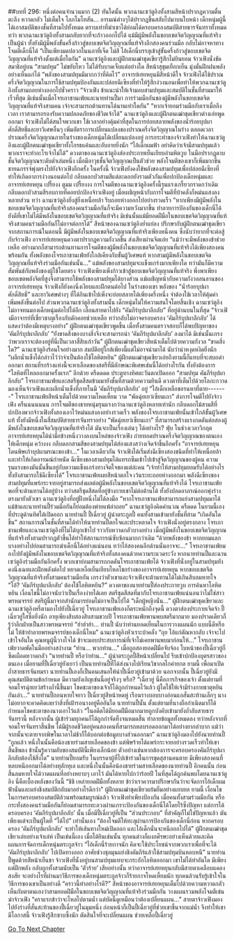 ##บทที่ 296: หนึ่งต่อคนจำนวนมาก (2)
ทันใดนั้น
พวกฉานเซว่ตูอิงทั้งสามสีหน้าปรากฏความตื่นตะลึง หวาดกลัว ไม่เต็มใจ โลภโมโทสัน... อารมณ์ต่างๆได้ปรากฏขึ้นสลับไปมาบนใบหน้า
เด็กหนุ่มผู้นี้ได้เอาสมบัติของชั้นที่สามไปทั้งหมด ตราบเท่าที่ฆ่าเขาได้ย่อมได้ครอบครองสมบัติสายธารจันทราทั้งหมด
ทว่า พวกฉานเซว่ตูอิงทั้งสามกลับยากที่จะก้าวออกไปได้
แม้มีผู้มีพลังในขอบเขตจิตวิญญาณที่แท้จริงเป็นผู้นำ ทั้งยังมีผู้มีพลังขั้นครึ่งก้าวสู่ขอบเขตจิตวิญญาณที่แท้จริงอีกสองคนร่วมมือ กลับไม่อาจหาทางโจมตีเด็กนี่ได้
“เป็นเพียงมดปลวกในนภาที่เจ็ด ไม่สิ ไอ้เด็กนี่บรรลุเข้าสู่ขั้นครึ่งก้าวสู่ขอบเขตจิตวิญญาณที่แท้จริงตั้งแต่เมื่อใดกัน”
ฉานเซว่ตูอิงและผู้ฝึกตนเฒ่าชุดเขียวรู้สึกไม่ยินยอม
จ้าวเฟิงนั่งขัดสมาธิอยู่บน “สามปทุม” ไม่ขยับไหว ไม่ได้รับบาดเจ็บแต่อย่างใด สีหน้าสุขุมเยือกเย็น มุ่งมั่นฝึกฝนพลังอย่างเห็นแก่ได้
“พลังของสามปทุมมีมากกว่าที่คิดไว้”
อาจารย์เฮยหยุนมีสีหน้าดีใจ
จ้าวเฟิงได้ใช้ปราณครึ่งจิตวิญญาณในการใช้สามปทุมป้องกันและปล่อยฉีเซียงที่ทำให้รู้สึกง่วงนอนเพื่อทำให้พวกฉานเซว่ตูอิงทั้งสามถอยห่างออกไปชั่วคราว
“จ้าวเฟิง ข้าแนะนำให้เจ้ามอบสามปทุมและสมบัติในชั้นที่สามมาให้เร็วที่สุด มิเช่นนั้นเมื่อโจรเถาชานเฟ่ยและนายท่านปี้มา การร่วมมือกันของผู้มีพลังในขอบเขตจิตวิญญาณที่แท้จริงสามคน เจ้าจะสามารถต้านทานได้นานเท่าใดกัน”
“หากเจ้ายอมร่วมมือกับเราเมื่อถึงเวลา เราสามารถรองรับความปลอดภัยของชีวิตเจ้าได้”
ฉานเซว่ตูอิงและผู้ฝึกตนเฒ่าชุดเขียวต่างเอ่ยพูดออกมา
จ้าวเฟิงไม่ได้สนใจพวกเขา ใช้เวลาอย่างคุ้มค่าที่สุดในการย่อยสลายพลังของน้ำร้อยบุปผาศักดิ์สิทธิ์และยาวิเศษอื่นๆ เพิ่มอัตราการเปลี่ยนแปลงของปราณครึ่งจิตวิญญาณในร่าง
ตลอดเวลา ปราณครึ่งจิตวิญญาณภายในร่างของเด็กหนุ่มได้เปลี่ยนแปลงอยู่
การกระทำของจ้าวเฟิงทำให้ฉานเซว่ตูอิงและผู้ฝึกตนเฒ่าชุดเขียวทั้งโกรธแค้นและอับอายยิ่งนัก
“ไอ้เด็กผมฟ้า อย่าคิดว่าเจ้ามีสามปทุมแล้วพวกเราจะทำอะไรเจ้าไม่ได้”
ดวงตาของฉานเซว่ตูอิงส่องประกายเย็นเยียบอำมหิตวูบ ในมือปรากฏดาบชั้นจิตวิญญาณระดับต่ำเล่มหนึ่ง
เมื่อมีอาวุธชั้นจิตวิญญาณเป็นตัวช่วย พลังโจมตีของเขาก็เพิ่มมากขึ้น ชายฉกรรจ์พุ่งตรงไปยังจ้าวเฟิงอีกครั้ง
ในครั้งนี้
จ้าวเฟิงยังคงใช้พลังของสามปทุมเพื่อปล่อยฉีเซียงที่ทำให้เกิดอาการง่วงนอนต่อไป กลีบดอกบัวสามสีแต่ละดอกยังรวมตัวกันเพื่อปกป้องเด็กหนุ่มและอาจารย์เฮยหยุน
เปรี้ยงง ตูมม เปรี้ยงงง
การโจมตีของฉานเซว่ตูอิงครั้งนี้รุนแรงเกรี้ยวกราดกว่าเดิม
กลีบดอกบัวสามสีรอบกายที่คอยปกป้องจ้าวเฟิงอยู่ เมื่อเผชิญหน้ากับการโจมตีที่บ้าคลั่งก็หม่นแสงลงหลายส่วน
ทว่า ฉานเซว่ตูอิงยิ่งสู่ยิ่งเหนื่อยล้า รีบถอยห่างออกไปอย่างรวดเร็ว
“หากเพียงมีผู้มีพลังในขอบเขตจิตวิญญาณที่แท้จริงสองคนร่วมมือกันก็จะมีความหวังมากขึ้น ทำลายการป้องกันของเด็กนี่ได้ ยังดีที่เขาไม่ได้มีพลังในขอบเขตจิตวิญญาณที่แท้จริง มิเช่นนั้นแม้มียอดฝีมือในขอบเขตจิตวิญญาณที่แท้จริงสามคนร่วมมือกันก็ไม่อาจต่อกรได้”
สีหน้าของฉานเซว่ตูอิงย่ำแย่ลง ปรึกษากับผู้ฝึกตนเฒ่าชุดเขียว
จากสถานการณ์ในตอนนี้ มีผู้มีพลังในขอบเขตจิตวิญญาณที่แท้จริงเพียงหนึ่งคน ซึ่งนับว่ายากที่จะต่อสู้กับจ้าวเฟิง
อาจารย์เฮยหยุนดวงตาปรากฏความกังวลขึ้น ส่งเสียงผ่านจิตเอ่ย “แม้ว่าจะมีพลังของข้าช่วยเหลือ อย่างมากก็สามารถต้านทานการโจมตีของผู้มีพลังในขอบเขตจิตวิญญาณที่แท้จริงได้เพียงสองคนพร้อมกัน ทั้งพลังของโจรเถาชานเฟ่ยยังใกล้เคียงกับขั้นผู้วิเศษแท้ หากสามผู้มีพลังในขอบเขตจิตวิญญาณที่แท้จริงร่วมมือกันเช่นนั้น...”
แม้พลังของสามปทุมจะแข็งแกร่งมากเพียงใด ทว่ามันก็มีความสัมพันธ์กับพลังของผู้ใช้โดยตรง
จ้าวเฟิงเพียงเพิ่งก้าวเข้าสู่ขอบเขตจิตวิญญาณที่แท้จริง พึ่งพาเพียงขอบเขตพลังจิตที่สูงจึงสามารถใช้พลังของสามปทุมได้บางส่วน
แม้เผชิญหน้ากับความกังวลลนลานของอาจารย์เฮยหยุน จ้าวเฟิงก็ยังคงนิ่งเงียบและฝึกตนต่อไป
ในร่างของเขา พลังของ  “น้ำร้อยบุปผาศักดิ์สิทธิ์” และยาวิเศษต่างๆ ที่ได้กินเข้าไปเพิ่งจะย่อยสลายได้เพียงครึ่งหนึ่ง จำต้องใช้เวลาให้คุ้มค่า เพิ่มพลังขึ้นต่อไป
ส่วนพวกฉานเซว่ตูอิงทั้งสามนั้น เด็กหนุ่มไม่ให้ความสนใจโดยสิ้นเชิง
ฉานเซว่ตูอิงไม่อาจทนมองเด็กหนุ่มต่อไปได้อีก เลื่อนสายตาไปยัง “คัมภีร์บุปผาลึกลับ” ที่อยู่ด้านบนในที่สุด
“จ้าวเฟิงมีอาจารย์ที่เชี่ยวชาญเรื่องกับดักคอยช่วยเหลือ ทว่ากลับไม่อาจครอบครอง ‘คัมภีร์บุปผาลึกลับ’ ได้ แสดงว่าต้องมีเหตุบางอย่าง”
ผู้ฝึกตนเฒ่าชุดเขียวพูดขึ้น
เมื่อทั้งสามคนตรวจสอบก็ได้พบปัญหาของ ‘คัมภีร์บุปผาลึกลับ’
“ยังขาดสิ่งของบางสิ่งจึงจะสามารถนำ ‘คัมภีร์บุปผาลึกลับ’ ลงมาได้ มิเช่นนั้นเกรงว่าพวกเราจะต้องอยู่ที่นี่เป็นเวลาสี่สิบเก้าวัน”
ผู้ฝึกตนเฒ่าชุดเขียวสีหน้าเต็มไปด้วยความกังวล
“ขาดสิ่งใด?”
ฉานเซว่ตูอิงร้อนใจอย่างมาก สมบัติอยู่ใกล้เพียงนี้แต่ไม่อาจนำมาได้ นับว่าน่าหงุดหงิดยิ่งนัก
“ผลึกน้ำแข็งได้กล่าวไว้ว่าจำเป็นต้องใช้โลหิตหยิน”
ผู้ฝึกตนเฒ่าชุดเขียวเอ่ยถึงยามนี้ก็แทบที่จะสบถด่าออกมา
สถานที่รกร้างแห่งนี้จะหาเลือดของสตรีที่มีลักษณะพิเศษเช่นนี้ได้อย่างไรกัน ทั้งยังต้องการ “โลหิตที่ไหลออกมาครั้งแรก” อีกด้วย
ครืดดดด
ประตูทางทิศตะวันตกเปิดออก
“สามปทุม คัมภีร์บุปผาลึกลับ”
โจรเถาชานเฟ่ยและสตรีชุดสีสดข้ามมายังชั้นที่สามด้วยความยินดี ดวงตาที่เต็มไปด้วยโลภะกวาดมองเห็นจ้าวเฟิงและผลึกน้ำแข็งที่ภายในมี ‘คัมภีร์บุปผาลึกลับ’ อยู่
“ไอ้เด็กเหลือขอรนหาที่ตาย-------”
โจรเถาชานเฟ่ยสีหน้าเต็มไปด้วยความโหดเหี้ยม วาด “พัดฉุ่ยเยว่เซียนเถา” ส่งการโจมตีไปยังจ้าวเฟิง
ครืนนนนนนน
การโจมตีของชายหนุ่มรุนแรงกว่าฉานเซว่ตูอิงหลายเท่านัก
กลีบดอกไม้สามสีที่ปกป้องพวกจ้าวเฟิงทั้งสองเอาไว้หม่นแสงลงอย่างรวดเร็ว
พลังของโจรเถาชานเฟ่ยนั้นเข้าใกล้ขั้นผู้วิเศษแท้ ทั้งยังมีหนึ่งในสี่สมบัติสายธารจันทราอย่าง “พัดฉุ่ยเยว่เซียนเถา” ที่สามารถสร้างแรงกดดันต่อสองผู้มีพลังในขอบเขตจิตวิญญาณที่แท้จริงได้ มันจะเป็นเรื่องเล่นๆ ได้อย่างไร?
ฟุ่บ
ในช่วงเวลาวิกฤต อาจารย์เฮยหยุนได้นำมือข้างหนึ่งวางลงบนไหล่ของจ้าวเฟิง ถ่ายทอดปราณครึ่งจิตวิญญาณของตนเองให้เด็กหนุ่ม
คว้างงง
กลีบดอกสามสีของสามปทุมได้ส่องแสงสว่างเจิดจ้าขึ้นอีกครั้ง
“อาจารย์เฮยหยุนโดนพิษเก้าบุปผามรณะของข้า...”
ในเวลาเดียวกัน
จ้าวเฟิงได้เริ่มส่งฉีเซียงสองชนิดที่ทำให้เหนื่อยล้าและทำให้เกิดอารมณ์กำหนัด
ฉีเซียงของสามปทุมได้แทรกซึมเข้าไปเข้าสู่จิตวิญญาณของผู้คน ความรุนแรงของมันนั้นขึ้นอยู่กับความแข็งแกร่งทางจิตใจของแต่ล่ะคน
“เจ้าทำให้สามปทุมยอมรับได้อย่างไร ทั้งยังสามารถใช้ฉีเซียงได้”
โจรเถาชานเฟ่ยเผยสีหน้าตกใจ เว้นระยะถอยห่างออกมา
พลังฉีเซียงของสามปทุมที่แพร่กระจายอยู่สามารถส่งผลต่อผู้มีพลังในขอบเขตจิตวิญญาณที่แท้จริงได้
โจรเถาชานเฟ่ยพอที่จะต้านทานได้อยู่บ้าง ทว่าสตรีชุดสีสดที่อยู่ข้างกายเขาไม่ต่อต้านได้ ทั้งยังปลดอาภรณ์ออกพุ่งร่างตรงมายังตัวเขา
ฉานเซว่ตูอิงที่อยู่ฝั่งหนึ่งไม่ได้ลงมือ
“หากโจรเถาชานเฟ่ยสามารถแย่งสามปทุมมาได้ แม้ข้าและนายท่านปี้ร่วมมือกันก็ย่อมต้องพ่ายแพ้ล่าถอย”
ฉานเซว่ตูอิงคิดคำนวณ
ครืดดด
ในยามนี้เองที่ประตูด้านทิศใต้เปิดออก
นายท่านปี้ ปี้เฉี่ยวยู่ ผู้นำตระกูลปี้ คนทั้งสามเข้ามายังชั้นที่สาม
“เกิดอันใดขึ้น”
สถานการณ์ในชั้นที่สามได้ทำให้นายท่านปี้ตกใจและประหลาดใจ
จ้าวเฟิงนั่งอยู่ตรงกลาง โจรเถาชานเฟ่ยและฉานเซว่ตูอิงที่ไม่ได้บุกเข้าไป ราวกับหวาดกลัวบางอย่าง
เมื่อผู้มีพลังในขอบเขตจิตวิญญาณที่แท้จริงทั้งสามปรากฏตัวขึ้นได้ทำให้สถานการณ์ซับซ้อนมากกว่าเดิม
“ด้วยพลังของข้า หากยอมแลกบางอย่างไปย่อมสามารถฆ่าเด็กนี่ได้อย่างแน่นอน ทว่าไอ้สองคนอีกด้านนั่นอาจจะ...”
โจรเถาชานเฟ่ยมองไปยังผู้มีพลังในขอบเขตจิตวิญญาณที่แท้จริงทั้งสองคนด้วยความระแวดระวัง
หากนายท่านปี้และฉานเซว่ตูอิงร่วมมือกันอีกครั้ง พวกเขาย่อมสามารถกดดันโจรเถาชานเฟ่ยได้
จ้าวเฟิงที่นั่งอยู่ในสามปทุมยังคงนิ่งเฉยและฝึกพลังต่อไป
หยาดเหงื่อเย็นเยียบไหลโชกร่างของอาจารย์เฮยหยุน หากขอบเขตจิตวิญญาณที่แท้จริงทั้งสามคนร่วมมือกัน เกรงว่าตัวเขาและจ้าวเฟิงจะต้านทานได้ไม่เกินสิบลมหายใจ
“โอ้? ‘คัมภีร์บุปผาลึกลับ’ ต้องใช้โลหิตหยิน?”
ดวงตาของนายท่านปี้ส่องประกายวูบ
การค้นหาโลหิตหยิน เงื่อนไขนี้ไม่อาจนับว่าเป็นเรื่องง่ายได้เลย
สตรีชุดสีสดที่มากับโจรเถาชานเฟ่ยแน่นอนว่าไม่ใช่สาวพรหมจรรย์ สตรีผู้นี้มาจากสำนักมารย่อมไม่อาจเป็นไปได้
“เด็กผู้หญิงนั่น...”
ผู้ฝึกตนเฒ่าชุดเขียวและฉานเซว่ตูอิงหรี่ตามองไปยังปี้เฉี่ยวยู่
โจรเถาชานเฟ่ยเองก็ตระหนักถึงจุดนี้ ดวงตาส่องประกายเจิดจ้า
ปี้เฉี่ยวยู่ใสซื่อยิ่งนัก อายุเพียงสิบสองสิบสามขวบปี โจรเถาชานเฟ่ยพานพบสตรีมากมาย มองปราดเดียวก็รู้ว่าอีกฝ่ายเป็นสาวพรหมจรรย์
“ฮ่าฮ่าฮ่า... ท่านปี้ นับว่าท่านยอดเยี่ยมในการวางแผนนัก แบบนี้ดีหรือไม่ ให้ข้าทำลายพรหมจรรย์ของเด็กนี่ไหม”
ฉานเซว่ตูอิงหัวเราะบ้าคลั่ง
“ถุย ไอ้แก่ตัณหากลับ เจ้าจะไปเข้าใจอันใด คุณหนูผู้นี้วางใจได้ ข้าจะมอบประสบการณ์ที่เจ้าไม่เคยพานพบมาก่อนให้...”
โจรเถาชานเฟ่ยวาดพัดในมืออย่างสง่างาม
“ท่าน... พวกท่าน...”
เมื่อถูกสองยอดฝีมือจับจ้อง ใบหน้าของปี้เฉี่ยวยู่ก็ซีดเผือดหวาดกลัว
“นายท่านปี้ หรือว่าท่าน...”
ผู้นำตระกูลปี้สีหน้าเปลี่ยนไป รีบเข้าปกป้องบุตรสาวของตนเอง
เมื่อยามที่ปี้เฉี่ยวยู่ยังเยาว์ เป็นนายท่านปี้ที่ได้ส่งนางไปเรียนวิชากลไกค่ายกล
ยามนี้
เพื่อมาเปิดถ้ำสายธารจันทมรา นายท่านปี้เองก็เป็นคนเสนอให้นำปี้เฉี่ยวยู่เข้ามาด้วย
นอกจากนั้น ปี้เฉี่ยวยู่ยังมีคุณสมบัติตามข้อกำหนด มีความบังเอิญเช่นนี้อยู่จริงๆ หรือ?
“เฉี่ยวยู่ นี่คือภารกิจของเจ้า ตั้งแต่ยามที่จอมโจรฉุ่ยเยว่สร้างถ้ำนี้ขึ้นมา โชคชะตาของเจ้าก็ได้ถูกกำหนดไว้แล้ว ผู้ใดใช้ให้เจ้ามีร่างกายธาตุหยินกันเล่า...”
นายท่านปี้ถอนหายใจยาว
ปี้เฉี่ยวยู่สีหน้าหดหู่ เรือนรางบอบบางอ่อนแอสั่นสะท้านเล็กๆ นางไม่อยากจะคาดคิดเลยว่าสิ่งที่เฝ้ารอนางอยู่คืออันใด
นายท่านปี้นั้น ตั้งแต่ยามที่นางถือกำเนิดมาก็ได้กำหนดโชคชะตาของนางเอาไว้แล้ว
“ในอดีตได้มียอดฝีมือมากมายถูกบังคับเข้ามายังถ้ำลับสายธารจันทรานี้ หลังจากนั้น ผู้เข้าร่วมทุกคนก็ได้ถูกกำจัดทิ้งจนหมดสิ้น ทำลายข้อมูลทั้งหมดลง ทว่าหลังจากที่จอมโจรจันทราสิ้นชีพ ได้มีผู้รอดชีวิตอยู่คนสองคนที่สามารถหลบรอดออกมาได้อย่างยากลำบาก แม้ว่าจากนั้นจะตายจากพิษในเวลาไม่ช้าก็ได้บอกต่อข้อมูลบางส่วนออกมา”
ฉานเซว่ตูอิงมองไปยังนายท่านปี้
“ถูกแล้ว หนึ่งในนั้นคือน้องชายร่วมสายเลือดของข้า แต่พิษร้ายได้แพร่กระจายอย่างรวดเร็วทำให้เขาสิ้นชีพลง ข้านั้นรู้ความลับของสมบัตินี้เพียงเล็กน้อย ตัวอย่างเช่นหากต้องการจะครอบครองคัมภีร์บุปผาลึกลับต้องใช้สิ่งใด”
นายท่านปี้ยอมรับ
ในบรรดาผู้ที่ไปเข้าร่วมในการขุดสุสานคนตาย มีเพียงสองคนที่หลบหนีออกมาได้อย่างทุลักทุเล และหนึ่งในนั้นคือน้องชายร่วมสายเลือดของนายท่านปี้
อีกคนนั้น ก่อนสิ้นลมหายใจได้วาดแผนที่อย่างหยาบๆ เอาไว้ มันได้หายไปกว่าร้อยปี ในที่สุดได้ถูกค้นพบโดยฉานเซว่ตูอิง
นี่คือเบื้องหลังของวันนี้
“ชิชิ เหล่ายอดฝีมือทั้งหลาย ข้าว่าเราควรมาปรึกษากันว่าจะจัดการไอ้เด็กผมฟ้านั่นและแย่งชิงสมบัติกลับมาอย่างไรดีกว่า”
ผู้ฝึกตนเฒ่าชุดเขียวแย้มยิ้มอย่างแยบยล
ยามนี้ เงื่อนไขในการครอบครองสมบัติล้วนพร้อมสมบูรณ์แล้ว
จ้าวเฟิงทำเพียงป้องกัน เมื่อคนทั้งสามร่วมมือกัน หรือกระทั่งสองคนร่วมมือกันก็ย่อมสามารถทะลวงผ่านเกราะป้องกันของเด็กนี่ได้โดยไร้ซึ่งปัญหา
แต่การได้ครอบครอง ‘คัมภีร์บุปผาลึกลับ’ นั้น เมื่อมีปี้เฉี่ยวยู่ที่เป็น “ส่วนประกอบ” ที่สำคัญก็ไม่ใช่ปัญหาแล้ว มันเพียงแต่จะเป็นผู้ใดที่ “ได้ไป” เท่านั้นเอง
“ต้องโจมตีให้ทะลุผ่านการป้องกันของเด็กนี่ก่อน หากครอบครอง ‘คัมภีร์บุปผาลึกลับ’ จะทำให้เส้นทางใหม่เปิดออก และไอ้เด็กนั่นจะหนีออกไปได้”
ผู้ฝึกตนเฒ่าชุดเขียวเอ่ยอย่างเจ้าเล่ห์
เป็นเช่นนี้เอง
เมื่อได้ยินเช่นนั้น ทุกคนต่างก็ผงกศีรษะอย่างเห็นด้วยและคิดแผนการจัดการเด็กหนุ่มตระกูลจ้าว
“ไอ้เด็กนี่ร้ายกาจนัก คิดจะใช้ประโยชน์จากพวกเราเพื่อที่จะได้ ‘คัมภีร์บุปผาลึกลับ’ ไปเปิดทางออก อาศัยช่วงชุลมุนแย่งชิงคัมภีร์แล้วใช้สามปทุมบินหลบหนี”
นายท่านปี้พูดด้วยสีหน้าเย็นชา
จ้าวเฟิงที่นั่งอยู่บนสามปทุมแทบจะกระอักโลหิตออกมา เขาไม่ได้ทำอันใด มีเพียงแต่ฝึกพลัง กลับถูกทั้งสามนับเป็น ‘ตัวร้าย’ เสียอย่างนั้น
ทว่าอาจารย์เฮยหยุนกลับมีสายตาเคลือบแคลงสงสัย
จะอย่างไรที่ผ่านมาวิธีการของเด็กหนุ่มตระกูลจ้าวก็ร้ายกาจโหดเหี้ยมนัก ทุกคนล้วนรับรู้เข้าใจในวิธีการของเขาเป็นอย่างดี
“คราวนี้ทำอย่างไรดี?”
สีหน้าของอาจารย์เฮยหยุนเต็มไปด้วยความหวาดกลัว เห็นกับตาตนเองว่าสามยอดฝีมือในขอบเขตจิตวิญญาณที่แท้จริงร่วมมือกัน วางแผนรวมพลังโจมตีเข่นฆ่าจ้าวเฟิง
“คราแรกข้าว่าจะไหลไปตามน้ำ แต่บัดนี้ดูเหมือนว่าต้องเปลี่ยนแผน...”
สายตาจ้าวเฟิงมองไปยังร่างที่สั่นสะท้านของปี้เฉี่ยวยู่ในมุมหนึ่ง
ก่อนหน้าก็เป็นปี้เฉี่ยวยู่ที่ช่วยเขาขึ้นจากแม่น้ำ จึงทำให้เขามีโอกาสนี้
จ้าวเฟิงรู้สึกซาบซึ้งนัก ตัดสินใจที่จะเปลี่ยนแผน
ช่วยเหลือปี้เฉี่ยวยู่



[Go To Next Chapter]( ./76.md)